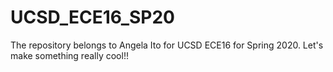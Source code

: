
# UCSD_ECE16_SP20
The repository belongs to Angela Ito for UCSD ECE16 for Spring 2020.
Let's make something really cool!!
